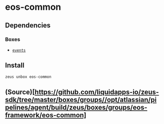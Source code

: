 
eos-common 
====================




## Dependencies
### Boxes
* [`events`](events.md)




## Install
```bash
zeus unbox eos-common
```







## (Source)[https://github.com/liquidapps-io/zeus-sdk/tree/master/boxes/groups//opt/atlassian/pipelines/agent/build/zeus/boxes/groups/eos-framework/eos-common]
